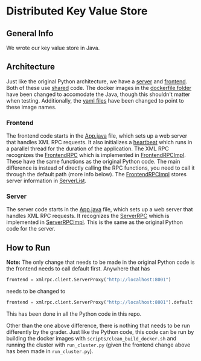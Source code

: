 # Distributed Key Value Store

## General Info
We wrote our key value store in Java.

## Architecture
Just like the original Python architecture, we have a [server](./java/server) and [frontend](./java/frontend). Both of 
these use [shared](./java/shared) code. The docker images in the [dockerfile folder](./dockerfiles) have been changed
to accomodate the Java, though this shouldn't matter when testing. Additionally, the [yaml files](./yaml) have been 
changed to point to these image names.

### Frontend
The frontend code starts in the [App.java](./java/frontend/src/main/java/io/digit/App.java) file, which sets up a web
server that handles XML RPC requests. It also initializes a 
[heartbeat](./java/frontend/src/main/java/io/digit/HeartBeat.java) which runs in a parallel thread for the duration of 
the application. The XML RPC recognizes the [FrontendRPC](./java/frontend/src/main/java/io/digit/FrontendRPC.java) which
is implemented in [FrontendRPCImpl](./java/frontend/src/main/java/io/digit/FrontendRPCImpl.java). These have the same
functions as the original Python code. The main difference is instead of directly calling the RPC functions, you need
to call it through the default path (more info below). The 
[FrontendRPCImpl](./java/frontend/src/main/java/io/digit/FrontendRPCImpl.java) stores server information in
[ServerList](./java/frontend/src/main/java/io/digit/server/ServersList.java).

### Server
The server code starts in the [App.java](./java/server/src/main/java/io/digit/App.java) file, which sets up a web
server that handles XML RPC requests. It recognizes the 
[ServerRPC](./java/shared/src/main/java/io/digit/server/ServerRPC.java) which is implemented in
[ServerRPCImpl](./java/server/src/main/java/io/digit/ServerRPCImpl.java). This is the same as the original Python
code for the server.

## How to Run
**Note:** The only change that needs to be made in the original Python code is the frontend needs to call default first.
Anywhere that has
```python
frontend = xmlrpc.client.ServerProxy("http://localhost:8001")
```
needs to be changed to
```python
frontend = xmlrpc.client.ServerProxy("http://localhost:8001").default
```

This has been done in all the Python code in this repo.

Other than the one above difference, there is nothing that needs to be run differently by the grader. Just like the 
Python code, this code can be run by building the docker images with `scripts/clean_build_docker.sh` and running the
cluster with `run_cluster.py` (given the frontend change above has been made in `run_cluster.py`).
